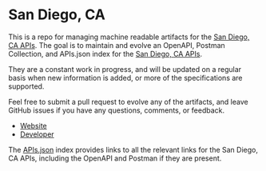 # San Diego, CAThis is a repo for managing machine readable artifacts for the [San Diego, CA APIs](http://www.sandiegodata.org/). The goal is to maintain and evolve an OpenAPI, Postman Collection, and APIs.json index for the [San Diego, CA APIs](http://www.sandiegodata.org/).They are a constant work in progress, and will be updated on a regular basis when new information is added, or more of the specifications are supported.Feel free to submit a pull request to evolve any of the artifacts, and leave GitHub issues if you have any questions, comments, or feedback.- [Website](http://www.sandiegodata.org/)- [Developer](http://www.sandiegodata.org/)The [APIs.json](https://github.com/api-evangelist/san-diego-ca/blob/master/apis.json) index provides links to all the relevant links for the San Diego, CA APIs, including the OpenAPI and Postman if they are present.